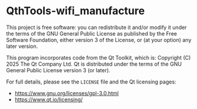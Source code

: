 # QthTools-wifi_manufacture

This project is free software: you can redistribute it and/or modify it under the terms of the GNU General Public License as published by the Free Software Foundation, either version 3 of the License, or (at your option) any later version.

This program incorporates code from the Qt Toolkit, which is:
Copyright (C) 2025 The Qt Company Ltd. 
Qt is distributed under the terms of the GNU General Public License version 3 (or later).

For full details, please see the `LICENSE` file and the Qt licensing pages:
- https://www.gnu.org/licenses/gpl-3.0.html
- https://www.qt.io/licensing/
